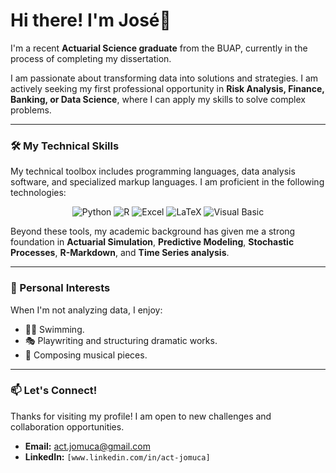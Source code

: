# Hi there! I'm José👋

I'm a recent **Actuarial Science graduate** from the BUAP, currently in the process of completing my dissertation.

I am passionate about transforming data into solutions and strategies. I am actively seeking my first professional opportunity in **Risk Analysis, Finance, Banking, or Data Science**, where I can apply my skills to solve complex problems.


---

### 🛠️ My Technical Skills

My technical toolbox includes programming languages, data analysis software, and specialized markup languages. I am proficient in the following technologies:

<p align="center">
  <img src="https://img.shields.io/badge/Python-3776AB?style=for-the-badge&logo=python&logoColor=white" alt="Python"/>
  <img src="https://img.shields.io/badge/R-276DC3?style=for-the-badge&logo=r&logoColor=white" alt="R"/>
  <img src="https://img.shields.io/badge/Microsoft_Excel-217346?style=for-the-badge&logo=microsoft-excel&logoColor=white" alt="Excel"/>
  <img src="https://img.shields.io/badge/LaTeX-008080?style=for-the-badge&logo=latex&logoColor=white" alt="LaTeX"/>
  <img src="https://img.shields.io/badge/Visual_Basic-512BD4?style=for-the-badge&logo=visual-basic&logoColor=white" alt="Visual Basic"/>
</p>

Beyond these tools, my academic background has given me a strong foundation in **Actuarial Simulation**, **Predictive Modeling**, **Stochastic Processes**, **R-Markdown**, and **Time Series analysis**.

---

### 🌱 Personal Interests

When I'm not analyzing data, I enjoy:
-   🏊‍♂ Swimming.
-   🎭 Playwriting and structuring dramatic works.
-   🎵 Composing musical pieces.

---

### 📫 Let's Connect!

Thanks for visiting my profile! I am open to new challenges and collaboration opportunities.

-   **Email:** [act.jomuca@gmail.com](act.jomuca@gmail.com)
-   **LinkedIn:** `[www.linkedin.com/in/act-jomuca]`
